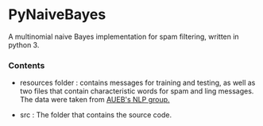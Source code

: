 PyNaiveBayes
============

A multinomial naive Bayes implementation for spam filtering, written in python 3.

### Contents
* resources folder : contains messages for training and testing, as well as two files that contain characteristic words for spam and ling messages. The data were taken from [AUEB's NLP group.](http://nlp.cs.aueb.gr/software.html)

* src : The folder that contains the source code.
